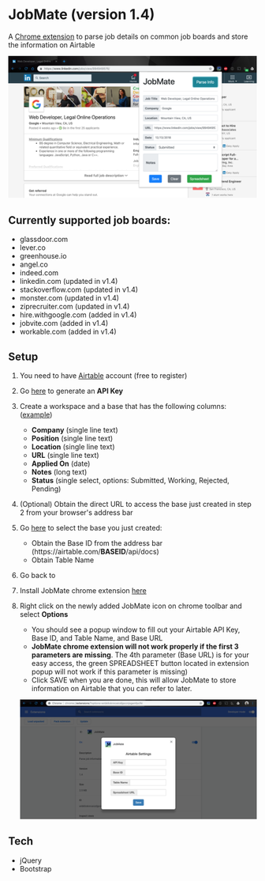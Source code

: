# JobMate (version 1.4)
A [Chrome extension](https://chrome.google.com/webstore/detail/jobmate/dhehfnkpbknogddkkiabopofhkcimcle) to parse job details on common job boards and store the information on Airtable

<img src="assets/JobMateExample.png">

## Currently supported job boards:
- glassdoor.com
- lever.co
- greenhouse.io
- angel.co
- indeed.com
- linkedin.com (updated in v1.4)
- stackoverflow.com (updated in v1.4)
- monster.com (updated in v1.4)
- ziprecruiter.com (updated in v1.4)
- hire.withgoogle.com (added in v1.4)
- jobvite.com (added in v1.4)
- workable.com (added in v1.4)


## Setup
1. You need to have [Airtable](https://airtable.com) account (free to register)

2. Go [here](https://airtable.com/account) to generate an **API Key**

3. Create a workspace and a base that has the following columns: ([example](https://airtable.com/shrN2JjV4nfk1nDR9/tblie1Q7Z9fctLcF0))
   - **Company** (single line text)
   - **Position** (single line text)
   - **Location** (single line text)
   - **URL** (single line text)
   - **Applied On** (date)
   - **Notes** (long text)
   - **Status** (single select, options: Submitted, Working, Rejected, Pending)

4. (Optional) Obtain the direct URL to access the base just created in step 2 from your browser's address bar

5. Go [here](https://airtable.com/api) to select the base you just created:
   - Obtain the Base ID from the address bar (ht<span>tps://</span>airtable.com/**__BASEID__**/api/docs)
   - Obtain Table Name

5. Go back to

6. Install JobMate chrome extension [here](https://chrome.google.com/webstore/detail/jobmate/dhehfnkpbknogddkkiabopofhkcimcle)
7. Right click on the newly added JobMate icon on chrome toolbar and select **Options**
   - You should see a popup window to fill out your Airtable API Key, Base ID, and Table Name, and Base URL
   - **JobMate chrome extension will not work properly if the first 3 parameters are missing**. The 4th parameter (Base URL) is for your easy access, the green SPREADSHEET button located in extension popup will not work if this parameter is missing)
   - Click SAVE when you are done, this will allow JobMate to store information on Airtable that you can refer to later.

   ![JobMate settings](assets/JobMateSettings.png)

## Tech
- jQuery
- Bootstrap
